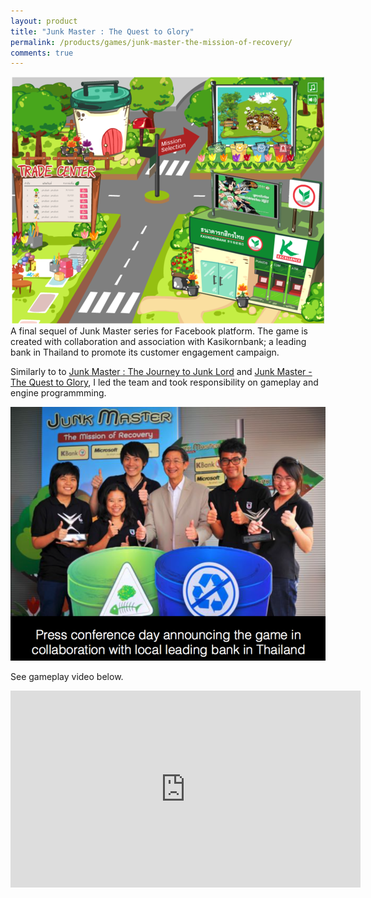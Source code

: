 ```yaml
---
layout: product
title: "Junk Master : The Quest to Glory"
permalink: /products/games/junk-master-the-mission-of-recovery/
comments: true
---
```


<center><img src="/assets/images/games/junkmaster-3.png" alt="Junk Master : The Mission of Recovery"/></center>  
A final sequel of Junk Master series for Facebook platform. The game is created with collaboration and association with Kasikornbank; a leading bank in Thailand to promote its customer engagement campaign.

Similarly to to [Junk Master : The Journey to Junk Lord](/products/games/junk-master-the-journey-to-junk-lord/) and [Junk Master - The Quest to Glory](/products/games/junk-master-the-quest-to-glory/), I led the team and took responsibility on gameplay and engine programmming.

<center><img src="/assets/images/games/junk-master-collab.png"/></center>

See gameplay video below.

<center><iframe width="560" height="315" src="https://www.youtube.com/embed/74xpyhn-blU" frameborder="0" gesture="media" allow="encrypted-media" allowfullscreen></iframe></center>